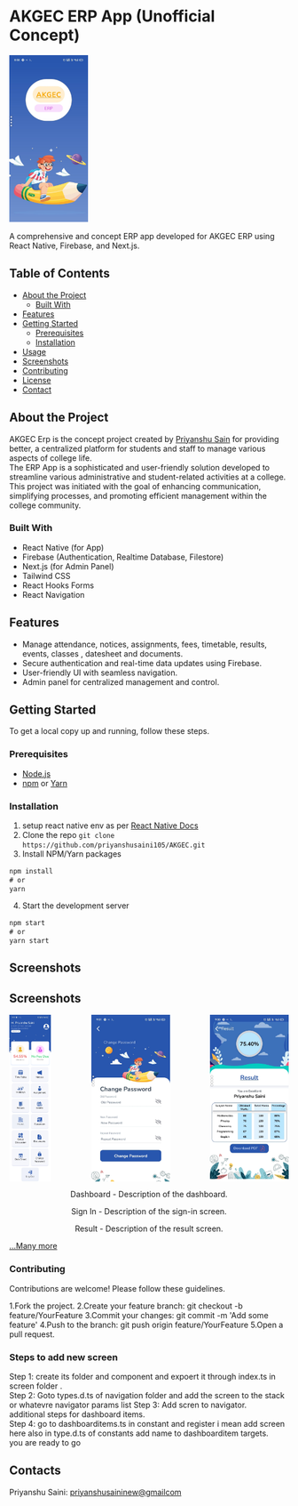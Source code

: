 # AKGEC ERP App (Unofficial Concept)

  <img src="./src/assets/screenShots/splash.jpg" alt="App Screenshot" height="300">


A comprehensive and concept ERP app developed for AKGEC ERP using React Native, Firebase, and Next.js.

## Table of Contents

- [About the Project](#about-the-project)
  - [Built With](#built-with)
- [Features](#features)
- [Getting Started](#getting-started)
  - [Prerequisites](#prerequisites)
  - [Installation](#installation)
- [Usage](#usage)
- [Screenshots](#screenshots)
- [Contributing](#contributing)
- [License](#license)
- [Contact](#contact)

## About the Project

AKGEC Erp is the concept project created by [Priyanshu Sain](https://github.com/priyanshusaini105) for providing better, a centralized platform for students and staff to manage various aspects of college life.  
The ERP App is a sophisticated and user-friendly solution developed to streamline various administrative and student-related activities at a college. This project was initiated with the goal of enhancing communication, simplifying processes, and promoting efficient management within the college community.

### Built With

- React Native (for App)
- Firebase (Authentication, Realtime Database, Filestore)
- Next.js (for Admin Panel)
- Tailwind CSS
- React Hooks Forms
- React Navigation

## Features

- Manage attendance, notices, assignments, fees, timetable, results, events, classes , datesheet and documents.
- Secure authentication and real-time data updates using Firebase.
- User-friendly UI with seamless navigation.
- Admin panel for centralized management and control.


## Getting Started

To get a local copy up and running, follow these steps.

### Prerequisites

- [Node.js](https://nodejs.org/)
- [npm](https://www.npmjs.com/) or [Yarn](https://yarnpkg.com/)

### Installation

1. setup react native env as per [React Native Docs](https://reactnative.dev/docs/environment-setup)
2. Clone the repo
   `git clone https://github.com/priyanshusaini105/AKGEC.git`
3. Install NPM/Yarn packages

```
npm install
# or
yarn
```

4. Start the development server

```
npm start
# or
yarn start
```
## Screenshots

## Screenshots

<div style="display: flex; flex-direction: row; justify-content: space-between; align-items: center;">
  <img src="./src/assets/screenShots/dashboard.jpg" alt="Dashboard" height="300">
  <img src="./src/assets/screenShots/SignIn.jpg" alt="SignIn" height="300">
  <img src="./src/assets/screenShots/result.jpg" alt="Result" height="300">
</div>

<div style="text-align: center;">
  <p>Dashboard - Description of the dashboard.</p>
  <p>Sign In - Description of the sign-in screen.</p>
  <p>Result - Description of the result screen.</p>
</div>


[...Many more](./src/assets/screenShots/)

### Contributing
Contributions are welcome! Please follow these guidelines.

1.Fork the project.
2.Create your feature branch: git checkout -b feature/YourFeature
3.Commit your changes: git commit -m 'Add some feature'
4.Push to the branch: git push origin feature/YourFeature
5.Open a pull request.

### Steps to add new screen

Step 1: create its folder and component and expoert it through index.ts in screen folder .  
Step 2: Goto types.d.ts of navigation folder and add the screen to the stack or whatevre navigator params list
Step 3: Add scren to navigator.  
additional steps for dashboard items.  
Step 4: go to dashboarditems.ts in constant and register i mean add screen here also in type.d.ts of constants add name to dashboarditem targets.  
you are ready to go

## Contacts
Priyanshu Saini: [priyanshusaininew@gmailcom](priyanshusaininew@gmail.com)